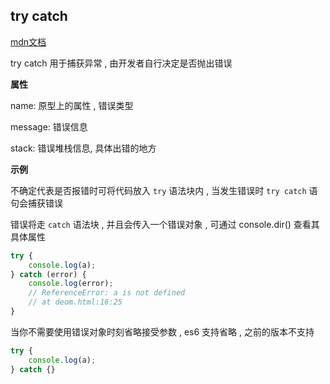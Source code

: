 ## try catch

[mdn文档](https://developer.mozilla.org/zh-CN/docs/Web/JavaScript/Reference/Statements/try...catch) 

try catch 用于捕获异常 , 由开发者自行决定是否抛出错误



**属性**

name: 原型上的属性 , 错误类型

message: 错误信息

stack: 错误堆栈信息, 具体出错的地方



**示例**

不确定代表是否报错时可将代码放入 `try` 语法块内 , 当发生错误时 `try catch` 语句会捕获错误

错误将走 `catch` 语法块 , 并且会传入一个错误对象 , 可通过 console.dir() 查看其具体属性

```js
try {
    console.log(a);
} catch (error) {
    console.log(error); 
    // ReferenceError: a is not defined
    // at deom.html:16:25
}
```



当你不需要使用错误对象时刻省略接受参数 , es6 支持省略 , 之前的版本不支持

```js
try {
    console.log(a);
} catch {}
```

